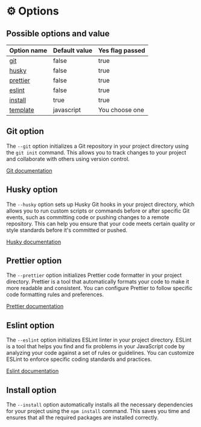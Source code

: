 # ⚙ Options

## Possible options and value

| Option name                            | Default value | Yes flag passed |
| -------------------------------------- | ------------- | --------------- |
| [git](options.md#git-option)           | false         | true            |
| [husky](options.md#husky-option)       | false         | true            |
| [prettier](options.md#prettier-option) | false         | true            |
| [eslint](options.md#eslint-option)     | false         | true            |
| [install](options.md#install-option)   | true          | true            |
| [template](broken-reference)           | javascript    | You choose one  |

## Git option

The `--git` option initializes a Git repository in your project directory using the `git init` command. This allows you to track changes to your project and collaborate with others using version control.

[Git documentation](https://git-scm.com/docs/git)

## Husky option

The `--husky` option sets up Husky Git hooks in your project directory, which allows you to run custom scripts or commands before or after specific Git events, such as committing code or pushing changes to a remote repository. This can help you ensure that your code meets certain quality or style standards before it's committed or pushed.

[Husky documentation](https://typicode.github.io/husky/#/)

## Prettier option

The `--prettier` option initializes Prettier code formatter in your project directory. Prettier is a tool that automatically formats your code to make it more readable and consistent. You can configure Prettier to follow specific code formatting rules and preferences.

[Prettier documentation](https://prettier.io/docs/en/install.html)

## Eslint option

The `--eslint` option initializes ESLint linter in your project directory. ESLint is a tool that helps you find and fix problems in your JavaScript code by analyzing your code against a set of rules or guidelines. You can customize ESLint to enforce specific coding standards and practices.

[Eslint documentation](https://eslint.org/docs/latest/use/getting-started)

## Install option

The `--install` option automatically installs all the necessary dependencies for your project using the `npm install` command. This saves you time and ensures that all the required packages are installed correctly.


